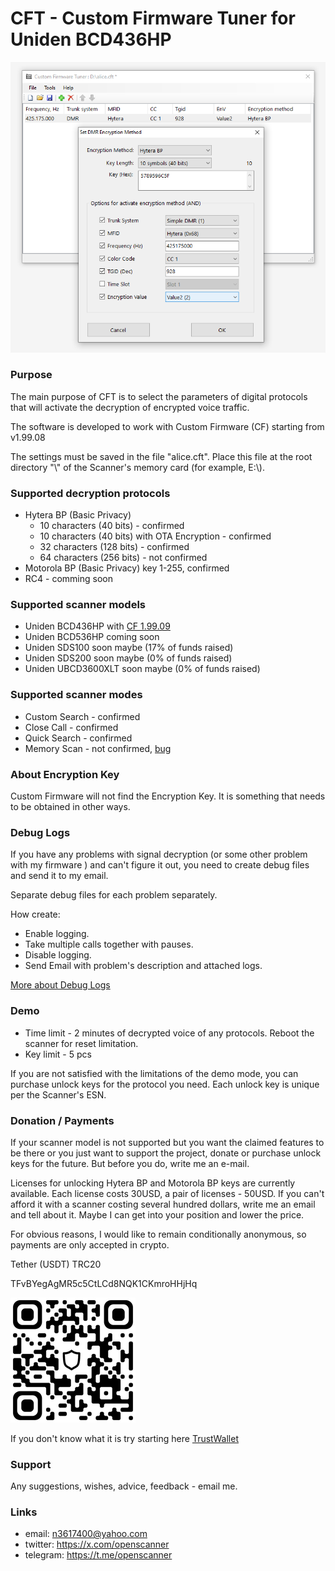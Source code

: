 # CFT - Custom Firmware Tuner for Uniden BCD436HP

![screenshot](img/image.png)

### Purpose

The main purpose of CFT is to select the parameters of digital protocols that will activate the decryption of encrypted voice traffic. 

The software is developed to work with Custom Firmware (CF) starting from v1.99.08

The settings must be saved in the file "alice.cft". Place this file at the root directory "\\" of the Scanner's memory card (for example, E:\\).

### Supported decryption protocols

* Hytera BP (Basic Privacy)
    * 10 characters (40 bits) - confirmed
    * 10 characters (40 bits) with OTA Encryption - confirmed
    * 32 characters (128 bits) - confirmed
    * 64 characters (256 bits) - not confirmed
* Motorola BP (Basic Privacy) key 1-255, confirmed
* RC4 - comming soon

### Supported scanner models

* Uniden BCD436HP with [CF 1.99.09](https://github.com/x27/openscanner/releases/tag/BCD436HP_1.99.09)
* Uniden BCD536HP coming soon
* Uniden SDS100 soon maybe (17% of funds raised)
* Uniden SDS200 soon maybe (0% of funds raised)
* Uniden UBCD3600XLT soon maybe (0% of funds raised)

### Supported scanner modes

* Custom Search - confirmed
* Close Call - confirmed
* Quick Search - confirmed
* Memory Scan - not confirmed, [bug](https://github.com/x27/CFT/issues/3)

### About Encryption Key

Custom Firmware will not find the Encryption Key. It is something that needs to be obtained in other ways.

### Debug Logs

If you have any problems with signal decryption (or some other problem with my firmware ) and can't figure it out, you need to create debug files and send it to my email.

Separate debug files for each problem separately.

How create:
* Enable logging.
* Take multiple calls together with pauses.
* Disable logging.
* Send Email with problem's description and attached logs.

[More about Debug Logs](DEBUG.md)

### Demo

* Time limit - 2 minutes of decrypted voice of any protocols. Reboot the scanner for reset limitation.
* Key limit - 5 pcs

If you are not satisfied with the limitations of the demo mode, you can purchase unlock keys for the protocol you need. Each unlock key is unique per the Scanner's ESN.

### Donation / Payments

If your scanner model is not supported but you want the claimed features to be there or you just want to support the project, donate or purchase unlock keys for the future.
But before you do, write me an e-mail.

Licenses for unlocking Hytera BP and Motorola BP keys are currently available. Each license costs 30USD, a pair of licenses - 50USD. If you can't afford it with a scanner costing several hundred dollars, write me an email and tell about it. Maybe I can get into your position and lower the price.

For obvious reasons, I would like to remain conditionally anonymous, so payments are only accepted in crypto.

Tether (USDT) TRC20

TFvBYegAgMR5c5CtLCd8NQK1CKmroHHjHq

![wallet](img/wallet.png)

If you don't know what it is try starting here [TrustWallet](https://trustwallet.com/)

### Support

Any suggestions, wishes, advice, feedback - email me.

### Links

* email: n3617400@yahoo.com
* twitter: https://x.com/openscanner
* telegram: https://t.me/openscanner

